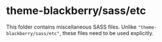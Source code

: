 # theme-blackberry/sass/etc

This folder contains miscellaneous SASS files. Unlike `"theme-blackberry/sass/etc"`, these files
need to be used explicitly.
